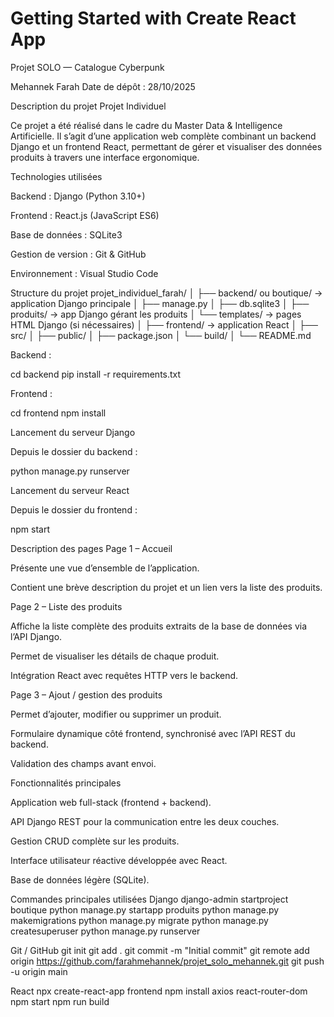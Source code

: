# Getting Started with Create React App
 Projet SOLO — Catalogue Cyberpunk

Mehannek Farah
Date de dépôt : 28/10/2025

Description du projet
Projet Individuel 

Ce projet a été réalisé dans le cadre du Master Data & Intelligence Artificielle.
Il s’agit d’une application web complète combinant un backend Django et un frontend React, permettant de gérer et visualiser des données produits à travers une interface ergonomique.

 Technologies utilisées

Backend : Django (Python 3.10+)

Frontend : React.js (JavaScript ES6)

Base de données : SQLite3

Gestion de version : Git & GitHub

Environnement : Visual Studio Code

 Structure du projet
projet_individuel_farah/
│
├── backend/ ou boutique/   → application Django principale
│   ├── manage.py
│   ├── db.sqlite3
│   ├── produits/           → app Django gérant les produits
│   └── templates/          → pages HTML Django (si nécessaires)
│
├── frontend/               → application React
│   ├── src/
│   ├── public/
│   ├── package.json
│   └── build/
│
└── README.md



Backend :

cd backend
pip install -r requirements.txt


Frontend :

cd frontend
npm install

Lancement du serveur Django

Depuis le dossier du backend :

python manage.py runserver

 Lancement du serveur React

Depuis le dossier du frontend :

npm start




 Description des pages
 Page 1 – Accueil

Présente une vue d’ensemble de l’application.

Contient une brève description du projet et un lien vers la liste des produits.

 Page 2 – Liste des produits

Affiche la liste complète des produits extraits de la base de données via l’API Django.

Permet de visualiser les détails de chaque produit.

Intégration React avec requêtes HTTP vers le backend.

Page 3 – Ajout / gestion des produits

Permet d’ajouter, modifier ou supprimer un produit.

Formulaire dynamique côté frontend, synchronisé avec l’API REST du backend.

Validation des champs avant envoi.

Fonctionnalités principales

Application web full-stack (frontend + backend).

API Django REST pour la communication entre les deux couches.

Gestion CRUD complète sur les produits.

Interface utilisateur réactive développée avec React.

Base de données légère (SQLite).

Commandes principales utilisées
 Django
django-admin startproject boutique
python manage.py startapp produits
python manage.py makemigrations
python manage.py migrate
python manage.py createsuperuser
python manage.py runserver

 Git / GitHub
git init
git add .
git commit -m "Initial commit"
git remote add origin https://github.com/farahmehannek/projet_solo_mehannek.git
git push -u origin main

 React
npx create-react-app frontend
npm install axios react-router-dom
npm start
npm run build
